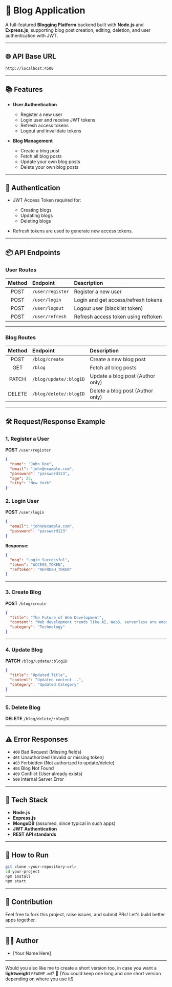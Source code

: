 
# 📝 Blog Application

A full-featured **Blogging Platform** backend built with **Node.js** and **Express.js**, supporting blog post creation, editing, deletion, and user authentication with JWT.

---

## 🌐 API Base URL

```
http://localhost:4500
```

---

## 📚 Features

* **User Authentication**

  * Register a new user
  * Login user and receive JWT tokens
  * Refresh access tokens
  * Logout and invalidate tokens

* **Blog Management**

  * Create a blog post
  * Fetch all blog posts
  * Update your own blog posts
  * Delete your own blog posts

---

## 🔑 Authentication

* JWT Access Token required for:

  * Creating blogs
  * Updating blogs
  * Deleting blogs
* Refresh tokens are used to generate new access tokens.

---

## 📦 API Endpoints

### User Routes

| Method | Endpoint         | Description                         |
| :----: | :--------------- | :---------------------------------- |
|  POST  | `/user/register` | Register a new user                 |
|  POST  | `/user/login`    | Login and get access/refresh tokens |
|  POST  | `/user/logout`   | Logout user (blacklist token)       |
|  POST  | `/user/refresh`  | Refresh access token using reftoken |

---

### Blog Routes

| Method | Endpoint               | Description                      |
| :----: | :--------------------- | :------------------------------- |
|  POST  | `/blog/create`         | Create a new blog post           |
|   GET  | `/blog`                | Fetch all blog posts             |
|  PATCH | `/blog/update/:blogID` | Update a blog post (Author only) |
| DELETE | `/blog/delete/:blogID` | Delete a blog post (Author only) |

---

## 🛠️ Request/Response Example

### 1. Register a User

**POST** `/user/register`

```json
{
  "name": "John Doe",
  "email": "john@example.com",
  "password": "password123",
  "age": 25,
  "city": "New York"
}
```

### 2. Login User

**POST** `/user/login`

```json
{
  "email": "john@example.com",
  "password": "password123"
}
```

**Response:**

```json
{
  "msg": "Login Successful",
  "token": "ACCESS_TOKEN",
  "reftoken": "REFRESH_TOKEN"
}
```

---

### 3. Create Blog

**POST** `/blog/create`

```json
{
  "title": "The Future of Web Development",
  "content": "Web development trends like AI, Web3, serverless are emerging rapidly...",
  "category": "Technology"
}
```

---

### 4. Update Blog

**PATCH** `/blog/update/:blogID`

```json
{
  "title": "Updated Title",
  "content": "Updated content...",
  "category": "Updated Category"
}
```

---

### 5. Delete Blog

**DELETE** `/blog/delete/:blogID`

---

## ⚠️ Error Responses

* `400` Bad Request (Missing fields)
* `401` Unauthorized (Invalid or missing token)
* `403` Forbidden (Not authorized to update/delete)
* `404` Blog Not Found
* `409` Conflict (User already exists)
* `500` Internal Server Error

---

## 📄 Tech Stack

* **Node.js**
* **Express.js**
* **MongoDB** (assumed, since typical in such apps)
* **JWT Authentication**
* **REST API standards**

---

## 🚀 How to Run

```bash
git clone <your-repository-url>
cd your-project
npm install
npm start
```

---

## 🙌 Contribution

Feel free to fork this project, raise issues, and submit PRs!
Let's build better apps together.

---

## 🧑‍💻 Author

* \[Your Name Here]

---

Would you also like me to create a short version too, in case you want a **lightweight** `README.md`? 🚀
(You could keep one long and one short version depending on where you use it!)
